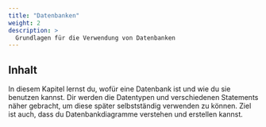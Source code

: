 ```yaml
---
title: "Datenbanken"
weight: 2
description: >
  Grundlagen für die Verwendung von Datenbanken   
---
```


## Inhalt

In diesem Kapitel lernst du, wofür eine Datenbank ist und wie du sie benutzen kannst. Dir werden die Datentypen und 
verschiedenen Statements näher gebracht, um diese später selbstständig verwenden zu können. Ziel ist auch, dass du
Datenbankdiagramme verstehen und erstellen kannst.
